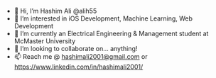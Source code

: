 - 👋 Hi, I’m Hashim Ali @alih55
- 👀 I’m interested in iOS Development, Machine Learning, Web Development
- 🌱 I’m currently an Electrical Engineering & Management student at McMaster University
- 💞️ I’m looking to collaborate on... anything!
- 📫 Reach me @ hashimali2001@gmail.com or https://www.linkedin.com/in/hashimali2001/

<!---
alih55/alih55 is a ✨ special ✨ repository because its `README.md` (this file) appears on your GitHub profile.
You can click the Preview link to take a look at your changes.
--->
